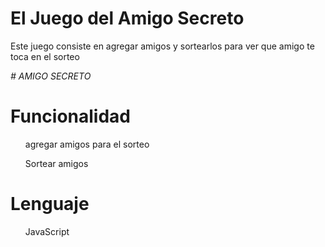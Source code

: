 <h1>El Juego del Amigo Secreto</h1>
<p>Este juego consiste en agregar amigos y sortearlos para ver que amigo te toca en el sorteo</p>
<em> # AMIGO SECRETO </em>

<h1>Funcionalidad</h1>
<ul>agregar amigos para el sorteo</ul>
<ul>Sortear amigos</ul>

<h1>Lenguaje</h1>
<ul>JavaScript</ul>









